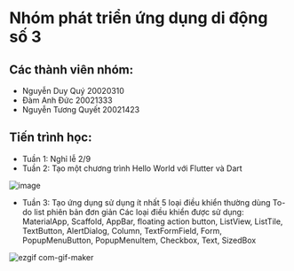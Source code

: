 # Nhóm phát triển ứng dụng di động số 3
## Các thành viên nhóm:
- Nguyễn Duy Quý 20020310
- Đàm Anh Đức 20021333
- Nguyễn Tương Quyết 20021423
## Tiến trình học:
- Tuần 1: Nghỉ lễ 2/9
- Tuần 2: Tạo một chương trình Hello World với Flutter và Dart
 
![image](https://user-images.githubusercontent.com/80798145/190578477-b3df773d-9a59-4421-88d7-bd95aca2dbfd.png)

- Tuần 3: Tạo ứng dụng sử dụng ít nhất 5 loại điều khiển thường dùng
  To-do list phiên bản đơn giản 
  Các loại điều khiển được sử dụng: MaterialApp, Scaffold, AppBar, floating action button, ListView, ListTile, TextButton, AlertDialog, Column, TextFormField, Form, PopupMenuButton, PopupMenuItem, Checkbox, Text, SizedBox

![ezgif com-gif-maker](https://user-images.githubusercontent.com/80797626/191796080-f3f8c72c-a516-4137-9319-45042d738d97.gif)
